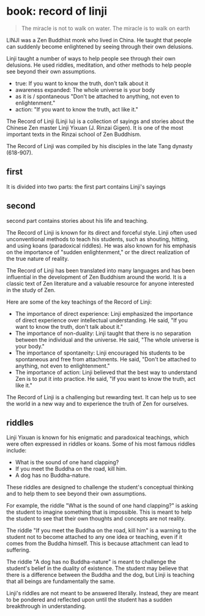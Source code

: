 # book: record of linji

> The miracle is not to walk on water. The miracle is to walk on earth

LINJI was a Zen Buddhist monk who lived in China. He taught that people can suddenly become enlightened by seeing through their own delusions.

Linji taught a number of ways to help people see through their own delusions. He used riddles, meditation, and other methods to help people see beyond their own assumptions.

- true: If you want to know the truth, don't talk about it
- awareness expanded: The whole universe is your body
- as it is / spontaneous  "Don't be attached to anything, not even to enlightenment."
- action: "If you want to know the truth, act like it."

The Record of Linji (Linji lu) is a collection of sayings and stories about the Chinese Zen master Linji Yixuan (J. Rinzai Gigen). It is one of the most important texts in the Rinzai school of Zen Buddhism.

The Record of Linji was compiled by his disciples in the late Tang dynasty (618-907).

## first

It is divided into two parts: the first part contains Linji's sayings

## second

second part contains stories about his life and teaching.

The Record of Linji is known for its direct and forceful style. Linji often used unconventional methods to teach his students, such as shouting, hitting, and using koans (paradoxical riddles). He was also known for his emphasis on the importance of "sudden enlightenment," or the direct realization of the true nature of reality.

The Record of Linji has been translated into many languages and has been influential in the development of Zen Buddhism around the world. It is a classic text of Zen literature and a valuable resource for anyone interested in the study of Zen.

Here are some of the key teachings of the Record of Linji:

- The importance of direct experience: Linji emphasized the importance of direct experience over intellectual understanding. He said, "If you want to know the truth, don't talk about it."
- The importance of non-duality: Linji taught that there is no separation between the individual and the universe. He said, "The whole universe is your body."
- The importance of spontaneity: Linji encouraged his students to be spontaneous and free from attachments. He said, "Don't be attached to anything, not even to enlightenment."
- The importance of action: Linji believed that the best way to understand Zen is to put it into practice. He said, "If you want to know the truth, act like it."

The Record of Linji is a challenging but rewarding text. It can help us to see the world in a new way and to experience the truth of Zen for ourselves.

## riddles

Linji Yixuan is known for his enigmatic and paradoxical teachings, which were often expressed in riddles or koans. Some of his most famous riddles include:

- What is the sound of one hand clapping?
- If you meet the Buddha on the road, kill him.
- A dog has no Buddha-nature.

These riddles are designed to challenge the student's conceptual thinking and to help them to see beyond their own assumptions.

For example, the riddle "What is the sound of one hand clapping?" is asking the student to imagine something that is impossible. This is meant to help the student to see that their own thoughts and concepts are not reality.

The riddle "If you meet the Buddha on the road, kill him" is a warning to the student not to become attached to any one idea or teaching, even if it comes from the Buddha himself. This is because attachment can lead to suffering.

The riddle "A dog has no Buddha-nature" is meant to challenge the student's belief in the duality of existence. The student may believe that there is a difference between the Buddha and the dog, but Linji is teaching that all beings are fundamentally the same.

Linji's riddles are not meant to be answered literally. Instead, they are meant to be pondered and reflected upon until the student has a sudden breakthrough in understanding.
